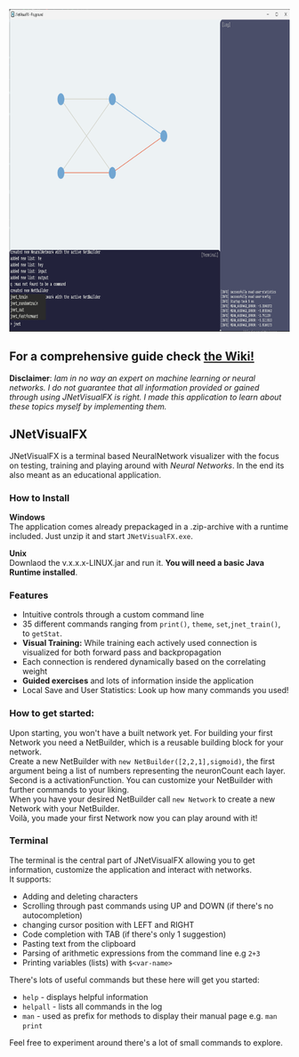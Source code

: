 <!--suppress CheckImageSize -->
<img src="screenshots/0.9.7_training.png" alt="The startup screen with a 10,10,10,2 Layer Network" width="830" height="580">


## For a comprehensive guide check [the Wiki!](https://github.com/gk646/JNetVisualFX/wiki/Home/)

**Disclaimer**:
*Iam in no way an expert on machine learning or neural networks. I do not guarantee that all information provided or gained through using JNetVisualFX is right. I made this application to learn about these topics myself by implementing them.*


## JNetVisualFX
JNetVisualFX is a terminal based NeuralNetwork visualizer with the focus on testing, training and playing around with *Neural Networks*. In the end its also meant as an educational application.


### **How to Install**

**Windows**  
The application comes already prepackaged in a .zip-archive with a runtime included. Just unzip it and start `JNetVisualFX.exe`.  

**Unix**  
Downlaod the v.x.x.x-LINUX.jar and run it. **You will need a basic Java Runtime installed**.  

###  Features  

- Intuitive controls through a custom command line
- 35 different commands ranging from `print()`, `theme`, `set`,`jnet_train()`, to `getStat`.
- **Visual Training:** While training each actively used connection is visualized for both forward pass and backpropagation
- Each connection is rendered dynamically based on the correlating weight
- **Guided exercises** and lots of information inside the application 
- Local Save and User Statistics: Look up how many commands you used!

### **How to get started:**

Upon starting, you won't have a built network yet. For building your first Network you need a NetBuilder, which is a reusable building block for your network.    
Create a new NetBuilder with `new NetBuilder([2,2,1],sigmoid)`, the first argument being a list of numbers representing the neuronCount each layer. Second is a activationFunction.
You can customize your NetBuilder with further commands to your liking.  
When you have your desired NetBuilder call `new Network` to create a new Network with your NetBuilder.  
Voilà, you made your first Network now you can play around with it!

### **Terminal**

The terminal is the central part of JNetVisualFX allowing you to get information, customize the application and interact with networks.  
It supports:
- Adding and deleting characters
- Scrolling through past commands using UP and DOWN (if there's no autocompletion)
- changing cursor position with LEFT and RIGHT  
- Code completion with TAB (if there's only 1 suggestion)
- Pasting text from the clipboard
- Parsing of arithmetic expressions from the command line e.g `2+3`
- Printing variables (lists) with `$<var-name>` 


There's lots of useful commands but these here will get you started:
- `help` - displays helpful information 
- `helpall` - lists all commands in the log
- `man` - used as prefix for methods to display their manual page e.g. `man print`

Feel free to experiment around there's a lot of small commands to explore.

